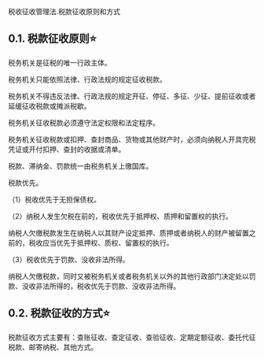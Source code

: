 税收征收管理法.税款征收原则和方式

## 0.1. 税款征收原则:star: 

税务机关是征税的唯一行政主体。

税务机关只能依照法律、行政法规的规定征收税款。

税务机关不得违反法律、行政法规的规定开征、停征、多征、少征、提前征收或者延缓征收税款或摊派税歇。

税务机关征收税款必须遵守法定权限和法定程序。

税务机关征收税款或扣押、查封商品、货物或其他财产时，必须向纳税人开具完税凭证或开付扣押、查封的收据或清单。

税款、滞纳金、罚款统一由税务机关上缴国库。

税款优先。

（1）税收优先于无担保债权。

（2）纳税人发生欠税在前的，税收优先于抵押权、质押和留置权的执行。

纳税人欠缴税款发生在纳税人以其财产设定抵押、质押或者纳税人的财产被留置之前的，税收应当优先于抵押权、质权、留置权的执行。

（3）税收优先于罚款、没收非法所得。

纳税人欠缴税款，同时又被税务机关或者税务机关以外的其他行政部门决定处以罚款、没收非法所得的，税收优先于罚款、没收非法所得。

## 0.2. 税款征收的方式:star: 

税款征收方式主要有：查账征收、查定征收、查验征收、定期定额征收、委托代征税款、邮寄纳税、其他方式。
